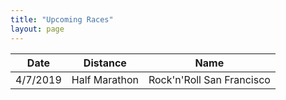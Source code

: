 ```yaml
---
title: "Upcoming Races"
layout: page
---
```


| Date | Distance | Name |
| ---- | -------- | ---- |
| 4/7/2019 | Half Marathon | Rock'n'Roll San Francisco |